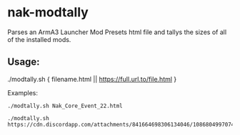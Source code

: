 # nak-modtally

Parses an ArmA3 Launcher Mod Presets html file and tallys the sizes of all of the installed mods.

## Usage:

./modtally.sh { filename.html || https://full.url.to/file.html }

Examples:
```
./modtally.sh Nak_Core_Event_22.html
```
```
./modtally.sh https://cdn.discordapp.com/attachments/841664698306134046/1086804997074853919/Nak_Core_Event_22.html
```


